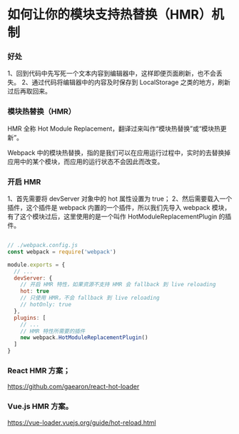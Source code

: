 # 如何让你的模块支持热替换（HMR）机制


### 好处

1、回到代码中先写死一个文本内容到编辑器中，这样即便页面刷新，也不会丢失。
2、通过代码将编辑器中的内容及时保存到 LocalStorage 之类的地方，刷新过后再取回来。


###  模块热替换（HMR）

HMR 全称 Hot Module Replacement，翻译过来叫作“模块热替换”或“模块热更新”。



Webpack 中的模块热替换，指的是我们可以在应用运行过程中，实时的去替换掉应用中的某个模块，而应用的运行状态不会因此而改变。


### 开启 HMR


1、首先需要将 devServer 对象中的 hot 属性设置为 true；
2、然后需要载入一个插件，这个插件是 webpack 内置的一个插件，所以我们先导入 webpack 模块，有了这个模块过后，这里使用的是一个叫作 HotModuleReplacementPlugin 的插件。


```js

// ./webpack.config.js
const webpack = require('webpack')

module.exports = {
  // ...
  devServer: {
    // 开启 HMR 特性，如果资源不支持 HMR 会 fallback 到 live reloading
    hot: true
    // 只使用 HMR，不会 fallback 到 live reloading
    // hotOnly: true
  },
  plugins: [
    // ...
    // HMR 特性所需要的插件
    new webpack.HotModuleReplacementPlugin()
  ]
}

```

### React HMR 方案；

https://github.com/gaearon/react-hot-loader



### Vue.js HMR 方案。
https://vue-loader.vuejs.org/guide/hot-reload.html